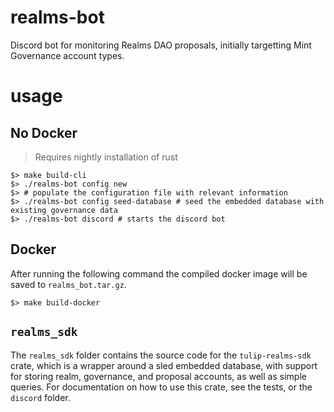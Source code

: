 # realms-bot

Discord bot for monitoring Realms DAO proposals, initially targetting Mint Governance account types.

# usage

## No Docker

> Requires nightly installation of rust

```shell
$> make build-cli
$> ./realms-bot config new
$> # populate the configuration file with relevant information
$> ./realms-bot config seed-database # seed the embedded database with existing governance data
$> ./realms-bot discord # starts the discord bot
```

## Docker

After running the following command the compiled  docker image will be saved to `realms_bot.tar.gz`.

```shell
$> make build-docker
```

## `realms_sdk`

The `realms_sdk` folder contains the source code for the `tulip-realms-sdk` crate, which is a wrapper around a sled embedded database, with support for storing realm, governance, and proposal accounts, as well as simple queries. For documentation on how to use this crate, see the tests, or the `discord` folder.